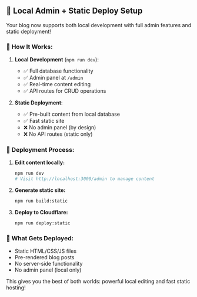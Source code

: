 ## 🎯 **Local Admin + Static Deploy Setup**

Your blog now supports both local development with full admin features and static deployment!

### 📝 **How It Works:**

1. **Local Development** (`npm run dev`):
   - ✅ Full database functionality
   - ✅ Admin panel at `/admin`
   - ✅ Real-time content editing
   - ✅ API routes for CRUD operations

2. **Static Deployment**:
   - ✅ Pre-built content from local database
   - ✅ Fast static site
   - ❌ No admin panel (by design)
   - ❌ No API routes (static only)

### 🚀 **Deployment Process:**

1. **Edit content locally:**
   ```bash
   npm run dev
   # Visit http://localhost:3000/admin to manage content
   ```

2. **Generate static site:**
   ```bash
   npm run build:static
   ```

3. **Deploy to Cloudflare:**
   ```bash
   npm run deploy:static
   ```

### 📁 **What Gets Deployed:**

- Static HTML/CSS/JS files
- Pre-rendered blog posts
- No server-side functionality
- No admin panel (local only)

This gives you the best of both worlds: powerful local editing and fast static hosting!